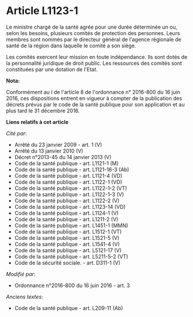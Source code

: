 # Article L1123-1

Le ministre chargé de la santé agrée pour une durée déterminée un ou, selon les besoins, plusieurs comités de protection des
personnes. Leurs membres sont nommés par le directeur général de l'agence régionale de santé de la région dans laquelle le
comité a son siège.

Les comités exercent leur mission en toute indépendance. Ils sont dotés de la personnalité juridique de droit public. Les
ressources des comités sont constituées par une dotation de l'Etat.

**Nota:**

Conformément au I de l'article 8 de l'ordonnance n° 2016-800 du 16 juin 2016, ces dispositions entrent en vigueur à compter
de la publication des décrets prévus par le code de la santé publique pour son application et au plus tard le 31 décembre
2016.

**Liens relatifs à cet article**

_Cité par_:

  - Arrêté du 23 janvier 2009 - art. 1 (V)
  - Arrêté du 13 janvier 2010 (V)
  - Décret n°2013-45 du 14 janvier 2013 (V)
  - Code de la santé publique - art. L1121-1 (M)
  - Code de la santé publique - art. L1121-16-3 (Ab)
  - Code de la santé publique - art. L1121-4 (VD)
  - Code de la santé publique - art. L1122-1 (VD)
  - Code de la santé publique - art. L1122-1-2 (VT)
  - Code de la santé publique - art. L1122-1-3 (V)
  - Code de la santé publique - art. L1122-2 (V)
  - Code de la santé publique - art. L1123-14 (VD)
  - Code de la santé publique - art. L1124-1 (V)
  - Code de la santé publique - art. L1211-2 (V)
  - Code de la santé publique - art. L1451-1 (MMN)
  - Code de la santé publique - art. L1512-1 (VT)
  - Code de la santé publique - art. L1521-5 (V)
  - Code de la santé publique - art. L1541-4 (V)
  - Code de la santé publique - art. L5121-17 (V)
  - Code de la santé publique - art. L5211-5-2 (VT)
  - Code de la sécurité sociale. - art. D311-1 (V)

_Modifié par_:

  - Ordonnance n°2016-800 du 16 juin 2016 - art. 3

_Anciens textes_:

  - Code de la santé publique - art. L209-11 (Ab)
